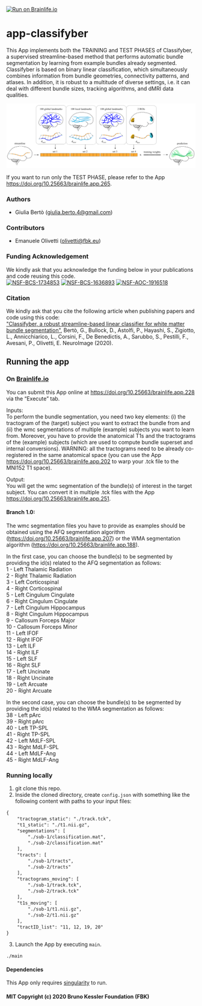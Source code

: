 [![Run on Brainlife.io](https://img.shields.io/badge/Brainlife-bl.app.228-blue.svg)](https://doi.org/10.25663/brainlife.app.228)

# app-classifyber
This App implements both the TRAINING and TEST PHASES of Classifyber, a supervised streamline-based method that performs automatic bundle segmentation by learning from example bundles already segmented. Classifyber is based on binary linear classification, which simultaneously combines information from bundle geometries, connectivity patterns, and atlases. In addition, it is robust to a multitude of diverse settings, i.e. it can deal with different bundle sizes, tracking algorithms, and dMRI data qualities.

![](graphical_abstract_classifyber.png)

If you want to run only the TEST PHASE, please refer to the App https://doi.org/10.25663/brainlife.app.265.

### Authors
- Giulia Bertò (giulia.berto.4@gmail.com)

### Contributors
- Emanuele Olivetti (olivetti@fbk.eu)

### Funding Acknowledgement
We kindly ask that you acknowledge the funding below in your publications and code reusing this code. \
[![NSF-BCS-1734853](https://img.shields.io/badge/NSF_BCS-1734853-blue.svg)](https://nsf.gov/awardsearch/showAward?AWD_ID=1734853)
[![NSF-BCS-1636893](https://img.shields.io/badge/NSF_BCS-1636893-blue.svg)](https://nsf.gov/awardsearch/showAward?AWD_ID=1636893)
[![NSF-AOC-1916518](https://img.shields.io/badge/NSF_AOC-1916518-blue.svg)](https://nsf.gov/awardsearch/showAward?AWD_ID=1916518)

### Citation
We kindly ask that you cite the following article when publishing papers and code using this code: \
["Classifyber, a robust streamline-based linear classifier for white matter bundle segmentation"](https://doi.org/10.1016/j.neuroimage.2020.117402), Bertò, G., Bullock, D., Astolfi, P., Hayashi, S., Zigiotto, L., Annicchiarico, L., Corsini, F., De Benedictis, A., Sarubbo, S., Pestilli, F., Avesani, P., Olivetti, E. NeuroImage (2020).

## Running the app
### On [Brainlife.io](http://brainlife.io/)
You can submit this App online at https://doi.org/10.25663/brainlife.app.228 via the “Execute” tab.

Inputs: \
To perform the bundle segmentation, you need two key elements: (i) the tractogram of the (target) subject you want to extract the bundle from and (ii) the wmc segmentations of multiple (example) subjects you want to learn from. Moreover, you have to provide the anatomical T1s and the tractograms of the (example) subjects (which are used to compute bundle superset and internal conversions). WARNING: all the tractograms need to be already co-registered in the same anatomical space (you can use the App https://doi.org/10.25663/brainlife.app.202 to warp your .tck file to the MNI152 T1 space). 

Output: \
You will get the wmc segmentation of the bundle(s) of interest in the target subject. You can convert it in multiple .tck files with the App https://doi.org/10.25663/brainlife.app.251.

#### Branch 1.0:
The wmc segmentation files you have to provide as examples should be obtained using the AFQ segmentation algorithm (https://doi.org/10.25663/brainlife.app.207) or the WMA segmentation algorithm (https://doi.org/10.25663/brainlife.app.188). 

In the first case, you can choose the bundle(s) to be segmented by providing the id(s) related to the AFQ segmentation as follows: \
1 - Left Thalamic Radiation \
2 - Right Thalamic Radiation \
3 - Left Corticospinal \
4 - Right Corticospinal \
5 - Left Cingulum Cingulate \
6 - Right Cingulum Cingulate \
7 - Left Cingulum Hippocampus \
8 - Right Cingulum Hippocampus \
9 - Callosum Forceps Major \
10 - Callosum Forceps Minor \
11 - Left IFOF \
12 - Right IFOF \
13 - Left ILF \
14 - Right ILF \
15 - Left SLF \
16 - Right SLF \
17 - Left Uncinate \
18 - Right Uncinate \
19 - Left Arcuate \
20 - Right Arcuate 

In the second case, you can choose the bundle(s) to be segmented by providing the id(s) related to the WMA segmentation as follows: \
38 - Left pArc \
39 - Right pArc \
40 - Left TP-SPL \
41 - Right TP-SPL \
42 - Left MdLF-SPL \
43 - Right MdLF-SPL \
44 - Left MdLF-Ang \
45 - Right MdLF-Ang 

### Running locally
1. git clone this repo.
2. Inside the cloned directory, create `config.json` with something like the following content with paths to your input files:
```
{
    "tractogram_static": "./track.tck",
    "t1_static": "./t1.nii.gz",
    "segmentations": [
        "./sub-1/classification.mat",           
        "./sub-2/classification.mat"
    ],
    "tracts": [
        "./sub-1/tracts",
        "./sub-2/tracts"
    ],
    "tractograms_moving": [
        "./sub-1/track.tck",
        "./sub-2/track.tck"
    ],
    "t1s_moving": [
        "./sub-1/t1.nii.gz",
        "./sub-2/t1.nii.gz"
    ],
    "tractID_list": "11, 12, 19, 20"
}
```
3. Launch the App by executing `main`.
```
./main
```

#### Dependencies
This App only requires [singularity](https://sylabs.io/singularity/) to run.

#### MIT Copyright (c) 2020 Bruno Kessler Foundation (FBK)

